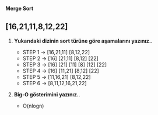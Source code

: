 **Merge Sort**

## [16,21,11,8,12,22] 
1. **Yukarıdaki dizinin sort türüne göre aşamalarını yazınız.**.
   - STEP 1 -> [16,21,11] [8,12,22]
   - STEP 2 -> [16] [21,11] [8,12] [22]
   - STEP 3 -> [16] [21] [11] [8] [12] [22]
   - STEP 4 -> [16] [11,21] [8,12] [22]
   - STEP 5 -> [11,16,21] [8,12,22]
   - STEP 6 -> [8,11,12,16,21,22]

2. **Big-O gösterimini yazınız.**.
    - O(nlogn)